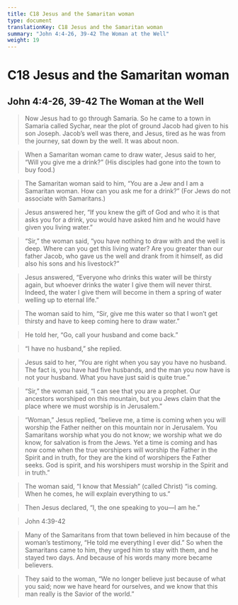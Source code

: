 ```yaml
---
title: C18 Jesus and the Samaritan woman
type: document
translationKey: C18 Jesus and the Samaritan woman
summary: "John 4:4-26, 39-42 The Woman at the Well"
weight: 19
---
```

# C18 Jesus and the Samaritan woman

## John 4:4-26, 39-42 The Woman at the Well

>   Now Jesus had to go through Samaria. So he came to a town in Samaria called Sychar, near the plot of ground Jacob had given to his son Joseph. Jacob’s well was there, and Jesus, tired as he was from the journey, sat down by the well. It was about noon.

>   When a Samaritan woman came to draw water, Jesus said to her, “Will you give me a drink?” (His disciples had gone into the town to buy food.)

>   The Samaritan woman said to him, “You are a Jew and I am a Samaritan woman. How can you ask me for a drink?” (For Jews do not associate with Samaritans.)

>   Jesus answered her, “If you knew the gift of God and who it is that asks you for a drink, you would have asked him and he would have given you living water.”

>   “Sir,” the woman said, “you have nothing to draw with and the well is deep. Where can you get this living water? Are you greater than our father Jacob, who gave us the well and drank from it himself, as did also his sons and his livestock?”

>   Jesus answered, “Everyone who drinks this water will be thirsty again, but whoever drinks the water I give them will never thirst. Indeed, the water I give them will become in them a spring of water welling up to eternal life.”

>   The woman said to him, “Sir, give me this water so that I won’t get thirsty and have to keep coming here to draw water.”

>   He told her, “Go, call your husband and come back.”

>   “I have no husband,” she replied.

>   Jesus said to her, “You are right when you say you have no husband. The fact is, you have had five husbands, and the man you now have is not your husband. What you have just said is quite true.”

>   “Sir,” the woman said, “I can see that you are a prophet. Our ancestors worshiped on this mountain, but you Jews claim that the place where we must worship is in Jerusalem.”

>   “Woman,” Jesus replied, “believe me, a time is coming when you will worship the Father neither on this mountain nor in Jerusalem. You Samaritans worship what you do not know; we worship what we do know, for salvation is from the Jews. Yet a time is coming and has now come when the true worshipers will worship the Father in the Spirit and in truth, for they are the kind of worshipers the Father seeks. God is spirit, and his worshipers must worship in the Spirit and in truth.”

>   The woman said, “I know that Messiah” (called Christ) “is coming. When he comes, he will explain everything to us.”

>   Then Jesus declared, “I, the one speaking to you—I am he.”

>   John 4:39-42

>   Many of the Samaritans from that town believed in him because of the woman’s testimony, “He told me everything I ever did.” So when the Samaritans came to him, they urged him to stay with them, and he stayed two days. And because of his words many more became believers.

>   They said to the woman, “We no longer believe just because of what you said; now we have heard for ourselves, and we know that this man really is the Savior of the world.”

